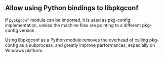 ## Allow using Python bindings to libpkgconf

If `pypkgconf` module can be imported, it is used as pkg-config implementation,
unless the machine files are pointing to a different pkg-config version.

Using libpkgconf as a Python module removes the overhead of calling pkg-config
as a subprocess, and greatly improve performances, especially on Windows
platform.
